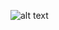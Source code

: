 ![alt text](https://media.newyorker.com/photos/5a95a5b13d9089123c9fdb7e/1:1/w_3289,h_3289,c_limit/Petrusich-Dont-Mess-with-the-Birds.jpg)
